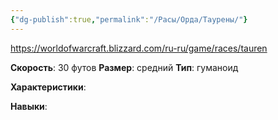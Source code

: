 ```yaml
---
{"dg-publish":true,"permalink":"/Расы/Орда/Таурены/"}
---
```


https://worldofwarcraft.blizzard.com/ru-ru/game/races/tauren

**Скорость**: 30 футов
**Размер**: средний
**Тип**: гуманоид

**Характеристики**:

**Навыки**: